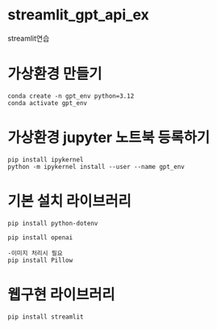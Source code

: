 # streamlit_gpt_api_ex
streamlit연습

# 가상환경 만들기
```
conda create -n gpt_env python=3.12
conda activate gpt_env
```

# 가상환경 jupyter 노트북 등록하기
```
pip install ipykernel
python -m ipykernel install --user --name gpt_env
```
# 기본 설치 라이브러리
```
pip install python-dotenv

pip install openai

-이미지 처리시 필요
pip install Pillow
```

# 웹구현 라이브러리
```
pip install streamlit
```